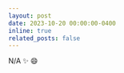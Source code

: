 ```yaml
---
layout: post
date: 2023-10-20 00:00:00-0400
inline: true
related_posts: false
---
```


N/A :sparkles: :smile:
